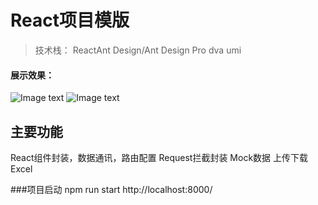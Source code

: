 
# React项目模版

> 技术栈：
ReactAnt
Design/Ant
Design Pro
dva
umi

#### 展示效果：
![Image text](https://github.com/zhangyuanliang/react-demo/blob/master/printscreen/1.png)
![Image text](https://github.com/zhangyuanliang/react-demo/blob/master/printscreen/2.png)

## 主要功能
React组件封装，数据通讯，路由配置
Request拦截封装
Mock数据
上传下载Excel

###项目启动
npm run start
http://localhost:8000/